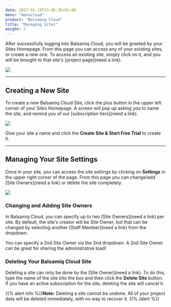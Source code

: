 ```yaml
---
date: 2017-01-19T13:46:35+02:00
menu: "menucloud"
product: "Balsamiq Cloud"
title: "Managing Sites"
weight: 3
---
```

After successfully logging into Balsamiq Cloud, you will be greeted by your Sites Homepage. From this page you can access any of your existing sites, or create a new one. To access an existing site, simply click on it, and you will be brought to that site's [project page](need a link).

![](http://media.balsamiq.com/img/support/docs/bw/sites-homepage.png)

* * *

## Creating a New Site

To create a new Balsamiq Cloud Site, click the plus button in the upper left corner of your Sites Homepage. A screen will pop up asking you to name the site, and remind you of our [subscription tiers](need a link).

![](http://media.balsamiq.com/img/support/docs/bw/create-new-site.png)

Give your site a name and click the **Create Site & Start Free Trial** to create it.

* * *

## Managing Your Site Settings

Once in your site, you can access the site settings by clicking on **Settings** in the upper right corner of the page. From this page you can change/add [Site Owners](need a link) or delete the site completely.

![](http://media.balsamiq.com/img/support/docs/bw/site-settings.png)

### Changing and Adding Site Owners

In Balsamiq Cloud, you can specify up to two [Site Owners](need a link) per site. By default, the site's creator will be Site Owner, but that can be changed by selecting another [Staff Member](need a link) from the dropdown.

You can specify a 2nd Site Owner via the 2nd dropdown. A 2nd Site Owner can be great for sharing the administrative load!

### Deleting Your Balsamiq Cloud Site

Deleting a site can only be done by the [Site Owner](need a link). To do this, type the name of the site into the box and then click the **Delete Site** button. If you have an active subscription for the site, deleting the site will cancel it.

{{% alert info %}}**Note:** Deleting a site cannot be undone. All of your project data will be deleted immediately, with no way to recover it. {{% /alert %}}
